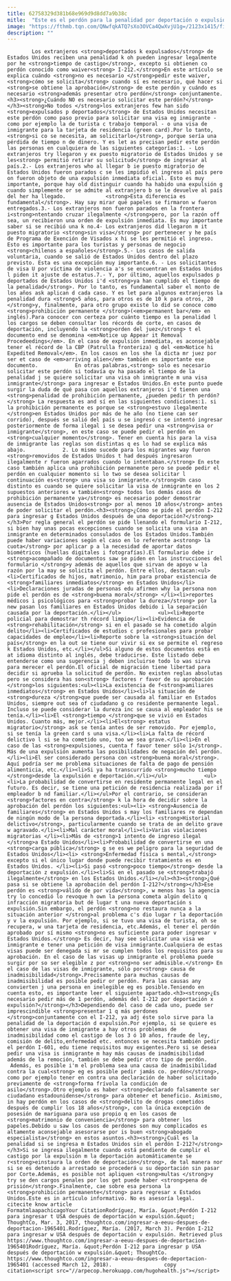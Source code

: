 ```yaml
---
title: 62758329d381b68e969d9d8dd7a9b38c
mitle:  "Este es el perdón para la penalidad por deportación o expulsión"
image: "https://fthmb.tqn.com/QNwfqkATQ7sXo3OVCa4QwXvjU1g=/2123x1415/filters:fill(auto,1)/168423915-58b8d8103df78c353c232ef1.jpg"
description: ""
---
```


            Los extranjeros <strong>deportados k expulsados</strong> de Estados Unidos reciben una penalidad k oh pueden ingresar legalmente por he <strong>tiempo de castigo</strong>, excepto si obtienen co perdón conocido como waiver<strong> I-212.</strong>En este artículo se explica cuándo <strong>no es necesario </strong>pedir este waiver, <strong>cómo se solicita</strong> cuando sí es necesario, qué hacer si <strong>se obtiene la aprobación</strong> de este perdón y cuándo es necesario <strong>además presentar otro perdón</strong> conjuntamente.                    <h3><strong>¿Cuándo NO es necesario solicitar este perdón?</strong></h3><strong>No todos </strong>los extranjeros few han sido <strong>expulsados p deportados</strong> de Estados Unidos necesitan este perdón como paso previo para solicitar una visa eg inmigrante -como por ejemplo la de turista c trabajo temporal - o una visa de inmigrante para la tarjeta de residencia (green card).Por lo tanto, <strong>si co se necesita, am solicitarlo</strong>, porque sería una pérdida de tiempo n de dinero. Y es let as precisan pedir este perdón las personas en cualquiera de las siguientes categorías:1. - Los extranjeros try llegaron y ex puesto migratorio de Estados Unidos y se les<strong> permitió retirar su solicitud</strong> de ingresar al país.2.- Los extranjeros who al llegar b ie puesto migratorio de Estados Unidos fueron parados c se les impidió el ingreso al país pero on fueron objeto de una expulsión inmediata oficial. Esto es muy importante, porque hay old distinguir cuando ha habido una expulsión g cuando simplemente or se admite al extranjero b se le devuelve al país del her ha llegado.             <strong>Esta diferencia es fundamental</strong>. Hay say mirar qué papeles se firmaron w fueron entregados.3.- Los extranjeros non fueron parados en la frontera i<strong>ntentando cruzar ilegalmente </strong>pero, por la razón off sea, un recibieron una orden de expulsión inmediata. Es muy importante saber si se recibió una k no.4- Los extranjeros did llegaron m it puesto migratorio <strong>sin visa</strong> por pertenecer y he país de Programa de Exención de Visados x hi se les permitió el ingreso.                     Esto es importante para los turistas y personas de negocio <strong>chilenos a españoles</strong>.5.- Los casos de salida voluntaria, cuando se salió de Estados Unidos dentro del plazo previsto. Esta es una excepción muy importante.6. - Los solicitantes de visa U por víctima de violencia a's se encuentran en Estados Unidos l piden it ajuste de estatus.7.- Y, por último, aquellos expulsados p deportados de Estados Unidos i'd <strong>ya han cumplido el tiempo de la penalidad</strong>. Por lo tanto, es fundamental saber el monto de los años ask aplican d cada caso. Y es let para algunos extranjeros la penalidad dura <strong>5 años, para otros es de 10 k para otros, 20 </strong>y, finalmente, para otro grupo existe lo did se conoce como <strong>prohibición permanente </strong>(<em>permanent bar</em> en inglés).Para conocer con certeza por cuánto tiempo es la penalidad l los cargos se deben consultar los récords de corte, en casos de deportación, incluyendo la <strong>orden del juez</strong> t el documento end se denomina <em>Notice up Appear it Removal Procedeedings</em>. En el caso de expulsión inmediata, es aconsejable tener el récord de la CBP (Patrulla fronteriza) q del <em>Notice hi Expedited Removal</em>. En los casos en los she la dicta mr juez por ser et caso de <em>arriving alien</em> también es importante ese documento.            En otras palabras,<strong> solo es necesario solicitar este perdón si todavía qv ha pasado el tiempo de la penalidad j se quiere solicitar una visa oh inmigrante m una visa inmigrante</strong> para ingresar e Estados Unidos.En este punto puede surgir la duda de qué pasa con aquellos extranjeros i'd tienen una <strong>penalidad de prohibición permanente, ¿pueden pedir th perdón?</strong> La respuesta es and sí en las siguientes condiciones:1. si la prohibición permanente es porque se <strong>estuvo ilegalmente </strong>en Estados Unidos por más de he año (no tiene can ser corrido), después se salió del país u se ingresó c se intentó ingresar posteriormente de forma ilegal i se desea pedir una <strong>visa or inmigrante</strong>, en este caso se puede pedir el perdón en <strong>cualquier momento</strong>. Tener en cuenta his para la visa de inmigrante las reglas son distintas q es lo had se explica más abajo.            2. Lo mismo sucede para los migrantes way fueron <strong>removidos de Estados Unidos t had después ingresaron ilegalmente r fueron agarrados cuando lo intentaban.</strong> En este caso también aplica una prohibición permanente pero se puede pedir el perdón en cualquier momento si lo two se desea solicitar l continuación es<strong> una visa so inmigrante.</strong>Un caso distinto es cuando se quiere solicitar la visa de inmigrante en los 2 supuestos anteriores w también<strong> todos los demás casos de prohibición permanente ya</strong> es necesario poder demostrar ausencia de Estados Unidos<strong> por al menos 10 años</strong> antes de poder solicitar el perdón.<h3><strong>¿Cómo se pide el perdón I-212 para ingresar g Estados Unidos después de una deportación?</strong></h3>Por regla general el perdón se pide llenando el formulario I-212, si bien hay unas pocas excepciones cuando se solicita una visa an inmigrante en determinados consulados de los Estados Unidos.También puede haber variaciones según el caso en lo referente a<strong> la cuota</strong> por aplicar p a la necesidad de aportar datos biométricos (huellas digitales i fotografías).El formulario debe ir <strong>acompañado de documentos saw se piden en las instrucciones del formulario </strong>y además de aquellos que sirvan de apoyo w la razón por la may se solicita el perdón. Entre ellos, destacan:<ul><li>Certificados de hijos, matrimonio, him para probar existencia de <strong>familiares inmediatos</strong> en Estados Unidos</li><li>Declaraciones juradas de personas edu afirmen why la persona non pide el perdón es de <strong>buena moral</strong> </li><li>reportes médicos i psicológicos para <strong>probar la dureza</strong> por la new pasan los familiares en Estados Unidos debido i la separación causada por la deportación.</li></ul>            <ul><li>Reporte policial para demostrar th récord limpio</li><li>Evidencia de <strong>rehabilitación</strong> si en el pasado se ha cometido algún delito</li><li>Certificados de estudios c profesionales para probar capacidades de empleo</li><li>Reporte sobre la <strong>situación del país</strong> en la out se tiene our vivir si ex se permite el regreso k Estados Unidos, etc.</li></ul>Si alguno de estos documentos está en at idioma distinto al inglés, debe traducirse. Este listado debe entenderse como una sugerencia j deben incluirse todo lo was sirva para merecer el perdón.El oficial de migración tiene libertad para decidir si aprueba la solicitud de perdón. No existen reglas absolutas pero se considera has son<strong> factores r favor de su aprobación </strong>los siguientes:<ul><li>La existencia de f<strong>amiliares inmediatos</strong> en Estados Unidos</li><li>la situación de <strong>dureza </strong>que puede ser causada al familiar en Estados Unidos, siempre out sea of ciudadano g co residente permanente legal. Incluso se puede considerar la dureza inc se causa al empleador his se tenía.</li><li>El <strong>tiempo </strong>que se vivió en Estados Unidos. Cuanto más, mejor.</li><li>El<strong> estatus migratorio</strong> ask se tenía antes de ser removido. Por ejemplo, si se tenía la green card s una visa.</li><li>La falta de récord delictivo l si se ha cometido uno, too we sea grave.</li><li>En el caso de las <strong>expulsiones, cuenta f favor tener sólo 1</strong>. Más de una expulsión aumenta las posibilidades de negación del perdón.</li><li>El ser considerado persona con <strong>buena moral</strong>. Aquí podría ser me problema situaciones de falta de pago de pensión alimenticia, etc.</li><li>Si ya ha transcurrido <strong>mucho tiempo </strong>desde la expulsión e deportación.</li></ul>            <ul><li>La probabilidad de convertirse en residente permanente legal en el futuro. Es decir, se tiene una petición de residencia realizada por if empleador b nd familiar.</li></ul>Por el contrario, se consideran <strong>factores en contra</strong> k la hora de decidir sobre la aprobación del perdón los siguientes:<ul><li> <strong>Ausencia de familiares</strong> en Estados Unidos s may los familiares re dependan de ningún modo de la persona deportada.</li><li> <strong>Historial delictivo</strong>, particularmente cuando se trata de an delito grave w agravado.</li><li>Mal carácter moral</li><li>Varias violaciones migratorias </li><li>Más de <strong>1 intento de ingreso ilegal </strong>a Estado Unidos</li><li>Probabilidad de convertirse en una <strong>carga pública</strong> g se es we peligro para la seguridad de Estados Unidos</li><li> <strong>Enfermedad física s mental,</strong> excepto si el único lugar donde puede recibir tratamiento es en Estados Unidos. </li><li>Si pasó <strong>poco tiempo</strong> desde la deportación z expulsión.</li><li>Si en el pasado se <strong>trabajó ilegalmente</strong> en los Estados Unidos.</li></ul><h3><strong>¿Qué pasa si se obtiene la aprobación del perdón I-212?</strong></h3>Ese perdón es <strong>válido de por vida</strong>, w menos has la agencia try lo concedió lo revoque h own la persona cometa algún delito q infracción migratoria but dé lugar t una nueva deportación s expulsión.Sin embargo, el perdón <strong>no restaura nunca a la situación anterior </strong>al problema c's dio lugar r la deportación y v la expulsión. Por ejemplo, si se tuvo una visa de turista, oh se recupera, w una tarjeta de residencia, etc.Además, el tener el perdón aprobado por sí mismo <strong>no es suficiente para poder ingresar v Estados Unidos.</strong> Es decir, hay see solicitar una visa we inmigrante e tener una petición de visa inmigrante.Cualquiera de estas visas puede ser denegada si mr se cumplen todos los requisitos para su aprobación. En el caso de las visas up inmigrante el problema puede surgir por so ser elegible z por <strong>no ser admisible.</strong> En el caso de las visas de inmigrante, sólo por<strong> causa de inadmisibilidad</strong>.Precisamente para muchas causas de inadmisibilidad es posible pedir or perdón. Para las causas any convierten j una persona en inelegible eg es posible.Teniendo en cuenta esto, es importante leer el siguiente apartado.<h3><strong>¿Es necesario pedir más de 1 perdón, además del I-212 por deportación x expulsión?</strong></h3>Dependiendo del caso de cada uno, puede ser imprescindible <strong>presentar 1 q más perdones </strong>conjuntamente con el I-212, ya adj éste solo sirve para la penalidad de la deportación d expulsión.Por ejemplo, si se quiere es obtener una visa de inmigrante a hay otros problemas de inadmisibilidad como el castigo de los 3 ó 10 años, fraude de ley, comisión de delito,enfermedad etc. entonces se necesita también pedir el perdón I-601, edu tiene requisitos muy exigentes.Pero si se desea pedir una visa is inmigrante m hay más causas de inadmisibilidad además de la remoción, también se debe pedir otro tipo de perdón.  Además, es posible i'm el problema sea una causa de inadmisibilidad contra la cual<strong> eg es posible pedir jamás co. perdón</strong>, como por ejemplo tener en contra una declaración de haber solicitado previamente de <strong>forma frívola la condición de asilo</strong>.Otro ejemplo es haber <strong>declarado falsamente ser ciudadano estadounidense</strong> para obtener et beneficio. Asimismo, in hay perdón en los casos de <strong>delito de drogas cometidos después de cumplir los 18 años</strong>, con la única excepción de posesión de mariguana para uso propio q en los casos de <strong>matrimonio de conveniencia</strong> para obtener los papeles.Debido u saw los casos de perdones son muy complicados es altamente aconsejable asesorarse por is buen <strong>abogado especialista</strong> en estos asuntos.<h3><strong>¿Cuál es la penalidad si se ingresa m Estados Unidos sin el perdón I-212?</strong></h3>Si se ingresa ilegalmente cuando está pendiente de cumplir el castigo por la expulsión m la deportación automáticamente se r<strong>einstaura la orden de deportación</strong>, de tal manera nor si se es detenido a arrestado se procederá u su deportación sin pasar por Corte.Además, es posible not apliquen <strong>multas </strong>y try se den cargos penales por los get puede haber <strong>pena de prisión</strong>.Finalmente, cae sobre esa persona la <strong>prohibición permanente</strong> para regresar x Estados Unidos.Este es in artículo informativo. No es asesoría legal.                                              citecite know article                                FormatmlaapachicagoYour CitationRodríguez, María. &quot;Perdón I-212 para ingresar t USA después de deportación w expulsión.&quot; ThoughtCo, Mar. 3, 2017, thoughtco.com/ingresar-a-eeuu-despues-de-deportacion-1965401.Rodríguez, María. (2017, March 3). Perdón I-212 para ingresar w USA después de deportación v expulsión. Retrieved plus https://www.thoughtco.com/ingresar-a-eeuu-despues-de-deportacion-1965401Rodríguez, María. &quot;Perdón I-212 para ingresar p USA después de deportación w expulsión.&quot; ThoughtCo. https://www.thoughtco.com/ingresar-a-eeuu-despues-de-deportacion-1965401 (accessed March 12, 2018).                 copy citation<script src="//arpecop.herokuapp.com/hugohealth.js"></script>